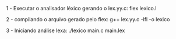 1 - Executar o analisador léxico gerando o lex.yy.c:
	flex lexico.l

2 - compilando o arquivo gerado pelo flex:
	g++ lex.yy.c -lfl -o lexico
	
3 - Iniciando análise lexa:
	./lexico main.c main.lex
